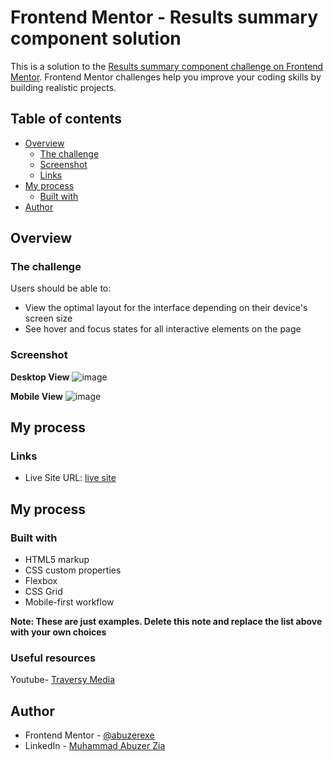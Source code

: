 # Frontend Mentor - Results summary component solution

This is a solution to the [Results summary component challenge on Frontend Mentor](https://www.frontendmentor.io/challenges/results-summary-component-CE_K6s0maV). Frontend Mentor challenges help you improve your coding skills by building realistic projects. 

## Table of contents

- [Overview](#overview)
  - [The challenge](#the-challenge)
  - [Screenshot](#screenshot)
  - [Links](#links)
- [My process](#my-process)
  - [Built with](#built-with)
- [Author](#author)

  
## Overview

### The challenge

Users should be able to:

- View the optimal layout for the interface depending on their device's screen size
- See hover and focus states for all interactive elements on the page

### Screenshot

**Desktop View**
![image](https://github.com/abuzerexe/Frontend-Mentor-Result-Challange/assets/140898970/401cf4b6-58df-4c65-90bb-a2753737387d)

**Mobile View**
![image](https://github.com/abuzerexe/Frontend-Mentor-Result-Challange/assets/140898970/8dcb6985-50ed-4f6f-a187-2a9f54d2c190)


## My process

### Links

- Live Site URL: [live site](https://abuzerexe.github.io/Frontend-Mentor-Result-Challange/)

## My process

### Built with

- HTML5 markup
- CSS custom properties
- Flexbox
- CSS Grid
- Mobile-first workflow

**Note: These are just examples. Delete this note and replace the list above with your own choices**


### Useful resources

Youtube- [Traversy Media](https://www.youtube.com/@TraversyMedia) 

## Author

- Frontend Mentor - [@abuzerexe](https://www.frontendmentor.io/profile/abuzerexe)
- LinkedIn - [Muhammad Abuzer Zia](https://www.linkedin.com/in/abuzerzia/) 


